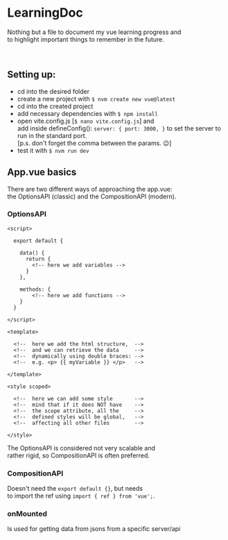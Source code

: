 # LearningDoc

Nothing but a file to document my vue learning progress and  
to highlight important things to remember in the future.

<br/>

## Setting up:

- cd into the desired folder
- create a new project with `$ nvm create new vue@latest`
- cd into the created project
- add necessary dependencies with `$ npm install`
- open vite.config.js [`$ nano vite.config.js`] and  
add inside defineConfig(): `server: { port: 3000, }` 
to set the server to run 
in the standard port.  
[p.s. don't forget the comma between the params. 😉]
- test it with `$ nvm run dev`

## App.vue basics

There are two different ways of approaching the app.vue:  
the OptionsAPI (classic) and the CompositionAPI (modern).

### OptionsAPI

```
<script>

  export default {
  
    data() {
      return {
        <!-- here we add variables -->
      }
    },
    
    methods: {
        <!-- here we add functions -->
    }
  }
  
</script>

<template>

  <!--  here we add the html structure,  -->
  <!--  and we can retrieve the data     -->
  <!--  dynamically using double braces: -->
  <!--  e.g. <p> {{ myVariable }} </p>   -->

</template>

<style scoped>

  <!--  here we can add some style       -->
  <!--  mind that if it does NOT have    -->
  <!--  the scope attribute, all the     -->
  <!--  defined styles will be global,   -->
  <!--  affecting all other files        -->

</style>
```
The OptionsAPI is considered not very scalable and  
rather rigid, so CompositionAPI is often preferred.

### CompositionAPI

Doesn't need the `export default {}`, but needs  
to import the ref using `import { ref } from 'vue';`.

### onMounted

Is used for getting data from jsons from a specific server/api  